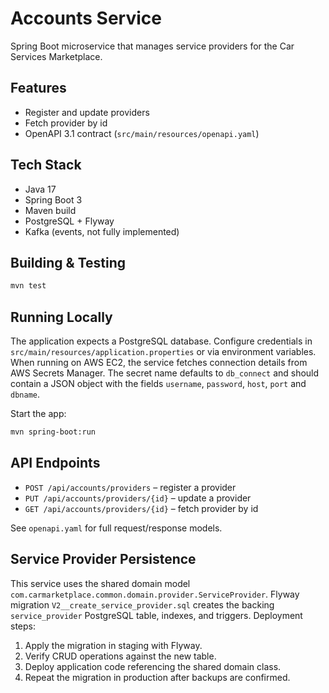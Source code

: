 # Accounts Service

Spring Boot microservice that manages service providers for the Car Services Marketplace.

## Features

- Register and update providers
- Fetch provider by id
- OpenAPI 3.1 contract (`src/main/resources/openapi.yaml`)

## Tech Stack

- Java 17
- Spring Boot 3
- Maven build
- PostgreSQL + Flyway
- Kafka (events, not fully implemented)

## Building & Testing

```bash
mvn test
```

## Running Locally

The application expects a PostgreSQL database. Configure credentials in
`src/main/resources/application.properties` or via environment variables.
When running on AWS EC2, the service fetches connection details from AWS
Secrets Manager. The secret name defaults to `db_connect` and should contain a
JSON object with the fields `username`, `password`, `host`, `port` and
`dbname`.

Start the app:

```bash
mvn spring-boot:run
```

## API Endpoints

- `POST /api/accounts/providers` – register a provider
- `PUT /api/accounts/providers/{id}` – update a provider
- `GET /api/accounts/providers/{id}` – fetch provider by id

See `openapi.yaml` for full request/response models.

## Service Provider Persistence

This service uses the shared domain model `com.carmarketplace.common.domain.provider.ServiceProvider`.
Flyway migration `V2__create_service_provider.sql` creates the backing `service_provider`
PostgreSQL table, indexes, and triggers. Deployment steps:

1. Apply the migration in staging with Flyway.
2. Verify CRUD operations against the new table.
3. Deploy application code referencing the shared domain class.
4. Repeat the migration in production after backups are confirmed.
